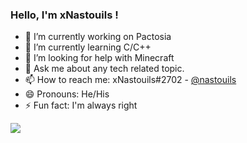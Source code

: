 ### Hello, I'm xNastouils !


- 🔭 I’m currently working on Pactosia
- 🌱 I’m currently learning C/C++
- 🤔 I’m looking for help with Minecraft
- 💬 Ask me about any tech related topic.
- 📫 How to reach me: xNastouils#2702 - [@nastouils](https://twitter.com/nastouils)
- 😄 Pronouns: He/His
- ⚡ Fun fact: I'm always right


<img src="https://github-readme-stats.vercel.app/api?username=Neebraska&&show_icons=true&title_color=ffffff&icon_color=bb2acf&text_color=daf7dc&bg_color=151515">
